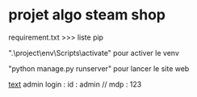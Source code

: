 # projet algo steam shop

requirement.txt >>> liste pip

".\project\env\Scripts\activate" pour activer le venv


"python manage.py runserver" pour lancer le site web

[text](http://127.0.0.1:8000/admin/)
admin login : id : admin // mdp : 123

